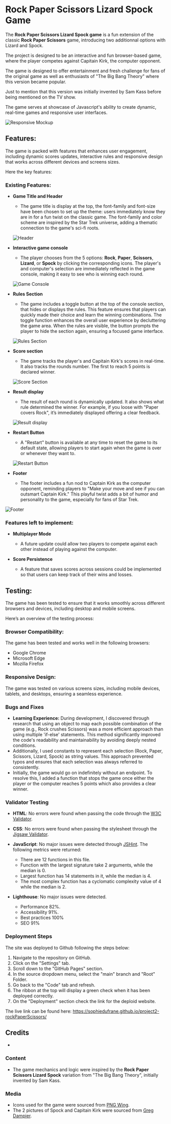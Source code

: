 # Rock Paper Scissors Lizard Spock Game

The **Rock Paper Scissors Lizard Spock game** is a fun extension of the classic **Rock Paper Scissors** game, introducing two additionnal options with Lizard and Spock.

The project is designed to be an interactive and fun browser-based game, where the player competes against Capitain Kirk, the computer opponent.

The game is designed to offer entertainment and fresh challenge for fans of the original game as well as enthusiasts of "The Big Bang Theory" where this version became popular.
 
Just to mention that this version was initially invented by Sam Kass before being mentioned on the TV show.

The game serves at showcase of Javascript's ability to create dynamic, real-time games and responsive user interfaces.

![Responsive Mockup](assets/media/rock_paper_scissors_mockup.png)

## Features:

The game is packed with features that enhances user engagement, including dynamic scores updates, interactive rules and responsive design that works across different devices and screens sizes.

Here the key features:

### Existing Features:

- **Game Title and Header**
  - The game title is display at the top, the font-family and font-size have been chosen to set up the theme: users immediately know they are in for a fun twist on the classic game. The font-family and color scheme are inspired by the Star Trek universe, adding a thematic connection to the game's sci-fi roots.

  ![Header](assets/media/rock_paper_scissors_header.png)

- **Interactive game console**
  - The player chooses from the 5 options: **Rock**, **Paper**, **Scissors**, **Lizard**, or **Spock** by clicking the corresponding icons. The player's and computer's selection are immediately reflected in the game console, making it easy to see who is winning each round.

  ![Game Console](assets/media/rock_paper_scissors_console.png)

- **Rules Section**
  - The game includes a toggle button at the top of the console section, that hides or displays the rules. This feature ensures that players can quickly made their choice and learn the winning combinations. The toggle function enhances the overall user experience by decluttering the game area. When the rules are visible, the button prompts the player to hide the section again, ensuring a focused game interface.

  ![Rules Section](assets/media/rock_paper_scissors_toggle_rules.png)

- **Score section**
  - The game tracks the player's and Capitain Kirk's scores in real-time. It also tracks the rounds number. The first to reach 5 points is declared winner. 

  ![Score Section](assets/media/rock_paper_scissors_score_section.png)

- **Result display**
  - The result of each round is dynamically updated. It also shows what rule determined the winner. For example, if you loose with "Paper covers Rock", it’s immediately displayed offering a clear feedback.

  ![Result display](assets/media/rock_paper_scissors_result_display.png)

- **Restart Button**
  - A "Restart" button is available at any time to reset the game to its default state, allowing players to start again when the game is over or whenever they want to.

  ![Restart Button](assets/media/rock_paper_scissors_restart_button.png)

- **Footer**
  - The footer includes a fun nod to Captain Kirk as the computer opponent, reminding players to "Make your move and see if you can outsmart Captain Kirk." This playful twist adds a bit of humor and personality to the game, especially for fans of Star Trek.

![Footer](assets/media/rock_paper_scissors_footer.png)


### Features left to implement:

- **Multiplayer Mode**
  - A future update could allow two players to compete against each other instead of playing against the computer.

- **Score Persistence**
  - A feature that saves scores across sessions could be implemented so that users can keep track of their wins and losses.

## Testing:

The game has been tested to ensure that it works smoothly across different browsers and devices, including desktop and mobile screens. 

Here’s an overview of the testing process:

### Browser Compatibility:

The game has been tested and works well in the following browsers:
- Google Chrome
- Microsoft Edge
- Mozilla Firefox

### Responsive Design:

The game was tested on various screens sizes, including mobile devices, tablets, and desktops, ensuring a seamless experience.

### Bugs and Fixes

- **Learning Experience:** During development, I discovered through research that using an object to map each possible combination of the game (e.g., Rock crushes Scissors) was a more efficient approach than using multiple 'if-else' statements. This method significantly improved the code's readability and maintainability by avoiding deeply nested conditions.
- Additionally, I used constants to represent each selection (Rock, Paper, Scissors, Lizard, Spock) as string values. This approach prevented typos and ensures that each selection was always referred to consistently.
- Initially, the game would go on indefinitely without an endpoint. To resolve this, I added a function that stops the game once either the player or the computer reaches 5 points which also provides a clear winner.

### Validator Testing

- **HTML**: No errors were found when passing the code through the [W3C Validator](https://validator.w3.org/).
- **CSS**: No errors were found when passing the stylesheet through the [Jigsaw Validator](https://jigsaw.w3.org/css-validator/).
- **JavaScript**: No major issues were detected through [JSHint](https://jshint.com/).
The following metrics were returned:
  - There are 12 functions in this file.
  - Function with the largest signature take 2 arguments, while the median is 0.
  - Largest function has 14 statements in it, while the median is 4.
  - The most complex function has a cyclomatic complexity value of 4 while the median is 2.

- **Lighthouse**: No major issues were detected.
    - Performance 82%.
    - Accessibility 91%.
    - Best practices 100%
    - SEO 91%

### Deployment Steps

The site was deployed to Github following the steps below:

1. Navigate to the repository on GitHub.
2. Click on the "Settings" tab.
3. Scroll down to the "GitHub Pages" section.
4. In the source dropdown menu, select the "main" branch and "Root" Folder.
5. Go back to the "Code" tab and refresh.
6. The ribbon at the top will display a green check when it has been deployed correctly.
7. On the "Deployment" section check the link for the deploid website.

The live link can be found here: https://sophiedufrane.github.io/project2-rockPaperScissors/

## Credits

- 

### Content

- The game mechanics and logic were inspired by the **Rock Paper Scissors Lizard Spock** variation from "The Big Bang Theory", initially invented by Sam Kass.
  
### Media

- Icons used for the game were sourced from [PNG Wing](https://www.pngwing.com/en/free-png-pzysy).
- The 2 pictures of Spock and Capitain Kirk were sourced from [Greg Dampier](https://www.gregdampier.com/comics/color/captain-kirk-spock-star-trek).